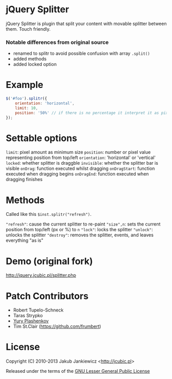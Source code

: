 # jQuery Splitter

jQuery Splitter is plugin that split your content with movable splitter between them. Touch friendly.

### Notable differences from original source

- renamed to splitr to avoid possible confusion with array `.split()`
- added methods
- added locked option

# Example

```javascript
$('#foo').splitr({
    orientation: 'horizontal',
    limit: 10,
    position: '50%' // if there is no percentage it interpret it as pixels
});
```

# Settable options

`limit`: pixel amount as minimum size
`position`: number or pixel value representing position from top/left
`orientation`: 'horizontal' or 'vertical'
`locked`: whether splitter is draggble
`invisible`: whether the splitter bar is visible
`onDrag`: function executed whilst dragging
`onDragStart`: function executed when dragging begins
`onDragEnd`: function executed when dragging finishes

# Methods

Called like this `$inst.splitr("refresh")`.

`"refresh"`: cause the current splitter to re-paint
`"size",n`: sets the current position from top/left (px or %) to `n`
`"lock"`: locks the splitter
`"unlock"`: unlocks the splitter
`"destroy"`: removes the splitter, events, and leaves everything "as is"

# Demo (original fork)

<http://jquery.jcubic.pl/splitter.php>

# Patch Contributors

* Robert Tupelo-Schneck
* Taras Strypko
* [Yury Plashenkov](https://github.com/plashenkov)
* Tim St.Clair (https://github.com/frumbert)

# License

Copyright (C) 2010-2013 Jakub Jankiewicz &lt;<http://jcubic.pl>&gt;

Released under the terms of the [GNU Lesser General Public License](http://www.gnu.org/licenses/lgpl.html)
